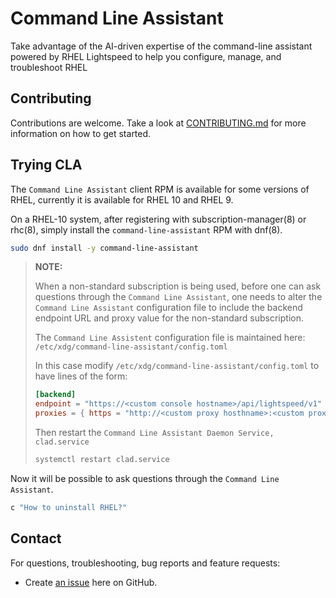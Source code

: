 # Command Line Assistant

Take advantage of the AI-driven expertise of the command-line assistant powered by RHEL Lightspeed to help you configure, manage, and troubleshoot RHEL

## Contributing

Contributions are welcome. Take a look at [CONTRIBUTING.md](CONTRIBUTING.md) for more information on how to get started.

## Trying CLA

The `Command Line Assistant` client RPM is available for some versions of RHEL, currently it
is available for RHEL 10 and RHEL 9.

On a RHEL-10 system, after registering with subscription-manager(8) or rhc(8), simply install
the `command-line-assistant` RPM with dnf(8).

```sh
sudo dnf install -y command-line-assistant
```

> **NOTE:**
>
> When a non-standard subscription is being used, before one can ask
> questions through the `Command Line Assistant`, one needs to alter the
> `Command Line Assistant` configuration file to include the backend
> endpoint URL and proxy value for the non-standard subscription.
>
> The `Command Line Assistent` configuration file is maintained here:
> `/etc/xdg/command-line-assistant/config.toml`
>
> In this case modify `/etc/xdg/command-line-assistant/config.toml` to have lines of the form:
>
> ```toml
> [backend]
> endpoint = "https://<custom console hostname>/api/lightspeed/v1"
> proxies = { https = "http://<custom proxy hosthname>:<custom proxy port>" }
> ```
>
> Then restart the `Command Line Assistant Daemon Service, clad.service`
>
> ```sh
> systemctl restart clad.service
> ```

Now it will be possible to ask questions through the `Command Line Assistant`.

```sh
c "How to uninstall RHEL?"
```

## Contact

For questions, troubleshooting, bug reports and feature requests:

* Create [an issue](https://github.com/rhel-lightspeed/command-line-assistant/issues/new) here on GitHub.
